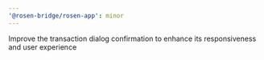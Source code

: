 ```yaml
---
'@rosen-bridge/rosen-app': minor
---
```


Improve the transaction dialog confirmation to enhance its responsiveness and user experience
